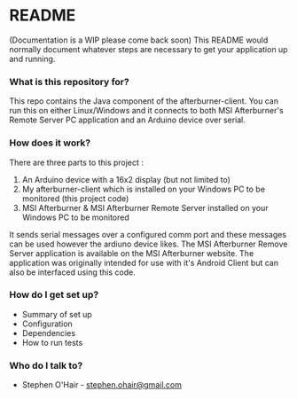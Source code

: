 # README # 
(Documentation is a WIP please come back soon)
This README would normally document whatever steps are necessary to get your application up and running.

### What is this repository for? ###

This repo contains the Java component of the afterburner-client. You can run this on either Linux/Windows and it connects to both MSI Afterburner's Remote Server PC application and an Arduino device over serial. 

### How does it work? ###

There are three parts to this project :

1. An Arduino device with a 16x2 display (but not limited to)
2. My afterburner-client which is installed on your Windows PC to be monitored (this project code)
3. MSI Afterburner & MSI Afterburner Remote Server installed on your Windows PC to be monitored

It sends serial messages over a configured comm port and these messages can be used however the ardiuno device likes. The MSI Afterburner Remove Server application is available on the MSI Afterburner website. The application was originally intended for use with it's Android Client but can also be interfaced using this code.

### How do I get set up? ###

* Summary of set up
* Configuration
* Dependencies
* How to run tests

### Who do I talk to? ###

* Stephen O'Hair - stephen.ohair@gmail.com